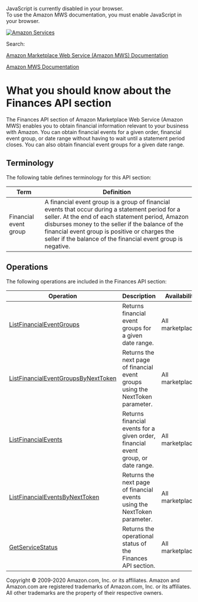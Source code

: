 <div id="MWSDX_noscript">

JavaScript is currently disabled in your browser.  
To use the Amazon MWS documentation, you must enable JavaScript in your
browser.

</div>

<div id="MWSDX_divtop">

[![Amazon
Services](https://images-na.ssl-images-amazon.com/images/G/08/mwsportal/fr_FR/amazonservices.gif "Amazon Services")](http://services.amazon.fr)

<div id="MWSDX_search">

<span id="MWSDX_searchlbl">Search:</span>

</div>

  
<span id="MWSDX_titlebar">[Amazon Marketplace Web Service (Amazon MWS)
Documentation](https://developer.amazonservices.fr/gp/mws/docs.html)</span>

</div>

<div id="MWSDX_divbottom">

<div id="MWSDX_divleft">

<div id="MWSDX_toc">

</div>

</div>

<div id="MWSDX_divright">

<div id="MWSDX_content">

<span id="MWSDX_breadcrumbs">[Amazon MWS
Documentation](https://developer.amazonservices.fr/gp/mws/docs.html)</span>

<div id="Finances_Overview" class="nested0">

What you should know about the Finances API section
===================================================

<div class="body">

The <span class="ph">Finances API section</span> of <span
class="ph">Amazon Marketplace Web Service (Amazon MWS)</span> enables
you to obtain financial information relevant to your business with
Amazon. You can obtain financial events for a given order, financial
event group, or date range without having to wait until a statement
period closes. You can also obtain financial event groups for a given
date range.

</div>

<div id="Terminology" class="topic nested1">

Terminology
-----------

<div class="body">

The following table defines terminology for this API section:

<div class="tablenoborder">

| Term                                                        | Definition                                                                                                                                                                                                                                                                                                                 |
|-------------------------------------------------------------|----------------------------------------------------------------------------------------------------------------------------------------------------------------------------------------------------------------------------------------------------------------------------------------------------------------------------|
| <span class="keyword parmname">Financial event group</span> | A financial event group is a group of financial events that occur during a statement period for a seller. At the end of each statement period, Amazon disburses money to the seller if the balance of the financial event group is positive or charges the seller if the balance of the financial event group is negative. |

</div>

</div>

</div>

<div id="Operations" class="topic nested1">

Operations
----------

<div class="body">

The following operations are included in the <span class="ph">Finances
API section</span>:

<div class="tablenoborder">

| Operation                                                                                                                                                                                               | Description                                                                                                                                  | Availability                              |
|---------------------------------------------------------------------------------------------------------------------------------------------------------------------------------------------------------|----------------------------------------------------------------------------------------------------------------------------------------------|-------------------------------------------|
| <a href="Finances_ListFinancialEventGroups.md" class="xref" title="Returns financial event groups for a given date range.">ListFinancialEventGroups</a>                                               | <span class="ph">Returns financial event groups for a given date range.</span>                                                               | <span class="ph">All marketplaces.</span> |
| <a href="Finances_ListFinancialEventGroupsByNextToken.md" class="xref" title="Returns the next page of financial event groups using the NextToken parameter.">ListFinancialEventGroupsByNextToken</a> | <span class="ph">Returns the next page of financial event groups using the <span class="keyword parmname">NextToken</span> parameter.</span> | <span class="ph">All marketplaces.</span> |
| <a href="Finances_ListFinancialEvents.md" class="xref" title="Returns financial events for a given order, financial event group, or date range.">ListFinancialEvents</a>                              | <span class="ph">Returns financial events for a given order, financial event group, or date range.</span>                                    | <span class="ph">All marketplaces.</span> |
| <a href="Finances_ListFinancialEventsByNextToken.md" class="xref" title="Returns the next page of financial events using the NextToken parameter.">ListFinancialEventsByNextToken</a>                 | <span class="ph">Returns the next page of financial events using the <span class="keyword parmname">NextToken</span> parameter.</span>       | <span class="ph">All marketplaces.</span> |
| <a href="Finances_GetServiceStatus.md" class="xref" title="Returns the operational status of the Finances API section.">GetServiceStatus</a>                                                          | <span class="ph">Returns the operational status of the <span class="ph">Finances API section</span>.</span>                                  | <span class="ph">All marketplaces.</span> |

</div>

</div>

</div>

</div>

<div id="MWSDX_footer">

Copyright © 2009-2020 Amazon.com, Inc. or its affiliates. Amazon and
Amazon.com are registered trademarks of Amazon.com, Inc. or its
affiliates. All other trademarks are the property of their respective
owners.

</div>

</div>

</div>

<div style="clear: both;">

</div>

</div>
